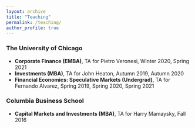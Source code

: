 ```yaml
---
layout: archive
title: "Teaching"
permalink: /teaching/
author_profile: true
---
```


### The University of Chicago
* **Corporate Finance (EMBA)**, TA for Pietro Veronesi, Winter 2020, Spring 2021 
* **Investments (MBA)**, TA for John Heaton, Autumn 2019, Autumn 2020 
* **Financial Economics: Speculative Markets (Undergrad)**, TA for Fernando Alvarez, Spring 2019, Spring 2020, Spring 2021 

### Columbia Business School
* **Capital Markets and Investments (MBA)**, TA for Harry Mamaysky, Fall 2016
